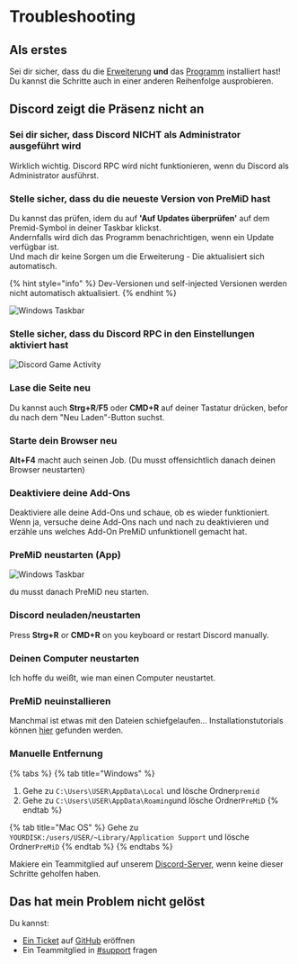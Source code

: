 # Troubleshooting

## **Als erstes**

Sei dir sicher, dass du die [Erweiterung](../installation/extension.md) **und** das [Programm](../installation/application.md) installiert hast!  
Du kannst die Schritte auch in einer anderen Reihenfolge ausprobieren.

## Discord zeigt die Präsenz nicht an

### Sei dir sicher, dass Discord NICHT als Administrator ausgeführt wird

Wirklich wichtig. Discord RPC wird nicht funktionieren, wenn du Discord als Administrator ausführst.

### Stelle sicher, dass du die neueste Version von PreMiD hast

Du kannst das prüfen, idem du auf **'Auf Updates überprüfen'** auf dem Premid-Symbol in deiner Taskbar klickst.  
Andernfalls wird dich das Programm benachrichtigen, wenn ein Update verfügbar ist.  
Und mach dir keine Sorgen um die Erweiterung - Die aktualisiert sich automatisch.

{% hint style="info" %}
Dev-Versionen und self-injected Versionen werden nicht automatisch aktualisiert.
{% endhint %}

![Windows Taskbar](https://github.com/PreMiD/PreMiD/raw/master/wiki/assets/CheckForUpdates.png)

### Stelle sicher, dass du Discord RPC in den Einstellungen aktiviert hast

![Discord Game Activity](https://github.com/PreMiD/PreMiD/raw/master/wiki/assets/GameActivity.png)

### Lase die Seite neu

Du kannst auch **Strg+R**/**F5** oder **CMD+R** auf deiner Tastatur drücken, befor du nach dem "Neu Laden"-Button suchst.

### Starte dein Browser neu

**Alt+F4** macht auch seinen Job. \(Du musst offensichtlich danach deinen Browser neustarten\)

### Deaktiviere deine Add-Ons

Deaktiviere alle deine Add-Ons und schaue, ob es wieder funktioniert.  
Wenn ja, versuche deine Add-Ons nach und nach zu deaktivieren und erzähle uns welches Add-On PreMiD unfunktionell gemacht hat.

### PreMiD neustarten \(App\)

![Windows Taskbar](https://github.com/PreMiD/PreMiD/raw/master/wiki/assets/Quit.png)

du musst danach PreMiD neu starten.

### Discord neuladen/neustarten 

Press **Strg+R** or **CMD+R** on you keyboard or restart Discord manually.

### Deinen Computer neustarten

Ich hoffe du weißt, wie man einen Computer neustartet.

### PreMiD neuinstallieren

Manchmal ist etwas mit den Dateien schiefgelaufen... Installationstutorials können [hier](../installation/application.md) gefunden werden.

### Manuelle Entfernung

{% tabs %}
{% tab title="Windows" %}
1. Gehe zu `C:\Users\USER\AppData\Local` und lösche Ordner`premid`
2. Gehe zu `C:\Users\USER\AppData\Roaming`und lösche Ordner`PreMiD`
{% endtab %}

{% tab title="Mac OS" %}
Gehe zu `YOURDISK:/users/USER/~Library/Application Support` und lösche Ordner`PreMiD`
{% endtab %}
{% endtabs %}

Makiere ein Teammitglied auf unserem [Discord-Server](https://discord.gg/WvfVZ8T), wenn keine dieser Schritte geholfen haben.

## Das hat mein Problem nicht gelöst

Du kannst:

* [Ein Ticket](https://github.com/PreMiD/PreMiD/issues/new/choose) auf [GitHub](https://github.com/PreMiD/PreMiD) eröffnen
* Ein Teammitglied in [\#support](https://discord.gg/WvfVZ8T) fragen

